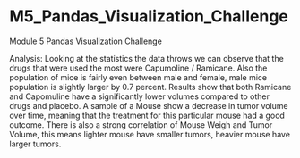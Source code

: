 # M5_Pandas_Visualization_Challenge
Module 5 Pandas Visualization Challenge

Analysis:
Looking at the statistics the data throws we can observe that the drugs that were used the most were Capumoline / Ramicane.
Also the population of mice is fairly even between male and female, male mice population is slightly larger by 0.7 percent.
Results show that both Ramicane and Capomuline have a significantly lower volumes compared to other drugs and placebo.
A sample of a Mouse show a decrease in tumor volume over time, meaning that the treatment for this particular mouse had a good outcome.
There is also a strong correlation of Mouse Weigh and Tumor Volume, this means lighter mouse have smaller tumors, heavier mouse have larger tumors.
